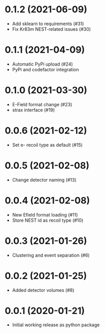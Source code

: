 0.1.2 (2021-06-09)
==================
  * Add sklearn to requirements (#31)
  * Fix Kr83m NEST-related issues (#30)

0.1.1 (2021-04-09)
==================
  * Automatic PyPi upload (#24)
  * PyPi and codefactor integration

0.1.0 (2021-03-30)
==================
  * E-Field format change (#23)
  * strax interface (#19)

0.0.6 (2021-02-12)
==================
  * Set e- recoil type as default (#15)

0.0.5 (2021-02-08)
==================
  * Change detector naming (#13)

0.0.4 (2021-02-08)
==================
  * New Efield format loading (#11)
  * Store NEST id as recoil type (#10)

0.0.3 (2021-01-26)
==================
  * Clustering and event separation (#6)

0.0.2 (2021-01-25)
==================
  * Added detector volumes (#8)

0.0.1 (2020-01-21)
==================
  * Initial working release as python package
